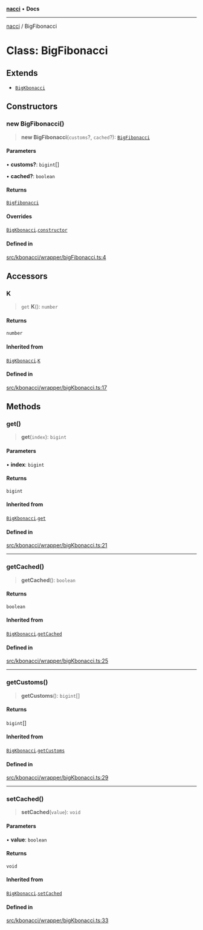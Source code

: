 [**nacci**](../README.md) • **Docs**

***

[nacci](../README.md) / BigFibonacci

# Class: BigFibonacci

## Extends

- [`BigKbonacci`](BigKbonacci.md)

## Constructors

### new BigFibonacci()

> **new BigFibonacci**(`customs`?, `cached`?): [`BigFibonacci`](BigFibonacci.md)

#### Parameters

• **customs?**: `bigint`[]

• **cached?**: `boolean`

#### Returns

[`BigFibonacci`](BigFibonacci.md)

#### Overrides

[`BigKbonacci`](BigKbonacci.md).[`constructor`](BigKbonacci.md#constructors)

#### Defined in

[src/kbonacci/wrapper/bigFibonacci.ts:4](https://github.com/havelessbemore/nacci/blob/c935ac2e44daa562932932808e6c68b5725c7123/src/kbonacci/wrapper/bigFibonacci.ts#L4)

## Accessors

### K

> `get` **K**(): `number`

#### Returns

`number`

#### Inherited from

[`BigKbonacci`](BigKbonacci.md).[`K`](BigKbonacci.md#k)

#### Defined in

[src/kbonacci/wrapper/bigKbonacci.ts:17](https://github.com/havelessbemore/nacci/blob/c935ac2e44daa562932932808e6c68b5725c7123/src/kbonacci/wrapper/bigKbonacci.ts#L17)

## Methods

### get()

> **get**(`index`): `bigint`

#### Parameters

• **index**: `bigint`

#### Returns

`bigint`

#### Inherited from

[`BigKbonacci`](BigKbonacci.md).[`get`](BigKbonacci.md#get)

#### Defined in

[src/kbonacci/wrapper/bigKbonacci.ts:21](https://github.com/havelessbemore/nacci/blob/c935ac2e44daa562932932808e6c68b5725c7123/src/kbonacci/wrapper/bigKbonacci.ts#L21)

***

### getCached()

> **getCached**(): `boolean`

#### Returns

`boolean`

#### Inherited from

[`BigKbonacci`](BigKbonacci.md).[`getCached`](BigKbonacci.md#getcached)

#### Defined in

[src/kbonacci/wrapper/bigKbonacci.ts:25](https://github.com/havelessbemore/nacci/blob/c935ac2e44daa562932932808e6c68b5725c7123/src/kbonacci/wrapper/bigKbonacci.ts#L25)

***

### getCustoms()

> **getCustoms**(): `bigint`[]

#### Returns

`bigint`[]

#### Inherited from

[`BigKbonacci`](BigKbonacci.md).[`getCustoms`](BigKbonacci.md#getcustoms)

#### Defined in

[src/kbonacci/wrapper/bigKbonacci.ts:29](https://github.com/havelessbemore/nacci/blob/c935ac2e44daa562932932808e6c68b5725c7123/src/kbonacci/wrapper/bigKbonacci.ts#L29)

***

### setCached()

> **setCached**(`value`): `void`

#### Parameters

• **value**: `boolean`

#### Returns

`void`

#### Inherited from

[`BigKbonacci`](BigKbonacci.md).[`setCached`](BigKbonacci.md#setcached)

#### Defined in

[src/kbonacci/wrapper/bigKbonacci.ts:33](https://github.com/havelessbemore/nacci/blob/c935ac2e44daa562932932808e6c68b5725c7123/src/kbonacci/wrapper/bigKbonacci.ts#L33)
